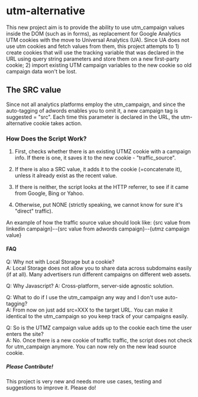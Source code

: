 <h1>utm-alternative</h1>

This new project aim is to provide the ability to use utm_campaign values inside the DOM (such as in forms), as replacement for Google Analytics UTM cookies with the move to Universal Analytics (UA). Since UA does not use utm cookies and fetch values from them, this project attempts to 1) create cookies that will use the tracking variable that was declared in the URL using query string parameters and store them on a new first-party cookie; 2) import existing UTM campaign variables to the new cookie so old campaign data won't be lost. 

<h2>The SRC value</h2>
Since not all analytics platforms employ the utm_campaign, and since the auto-tagging of adwords enables you to omit it, a new campaign tag is suggested = "src". Each time this parameter is declared in the URL, the utm-alternative cookie takes action.

<h3>How Does the Script Work?</h3>

1) First, checks whether there is an existing UTMZ cookie with a campaign info. If there is one, it saves it to the new cookie - "traffic_source".

2) If there is also a SRC value, it adds it to the cookie (=concatenate it), unless it already exist as the recent value.

3) If there is neither, the script looks at the HTTP referrer, to see if it came from Google, Bing or Yahoo.

4) Otherwise, put NONE (strictly speaking, we cannot know for sure it's "direct" traffic). 

An example of how the traffic source value should look like: 
{src value from linkedin campaign}--{src value from adwords campaign}--{utmz campaign value}

<h4>FAQ</h4>

Q: Why not with Local Storage but a cookie?<br />
A: Local Storage does not allow you to share data across subdomains easily (if at all). Many advertisers run different campaigns on different web assets.

Q: Why Javascript?
A: Cross-platform, server-side agnostic solution. 

Q: What to do if I use the utm_campaign any way and I don't use auto-tagging?<br />
A: From now on just add src=XXX to the target URL. You can make it identical to the utm_campaign so you keep track of your campaigns easily.

Q: So is the UTMZ campaign value adds up to the cookie each time the user enters the site?<br />
A: No. Once there is a new cookie of traffic traffic, the script does not check for utm_campaign anymore. You can now rely on the new lead source cookie. 

<h5>Please Contribute!</h5>
This project is very new and needs more use cases, testing and suggestions to improve it. Please do!
